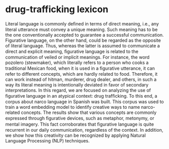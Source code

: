 # drug-trafficking lexicon

Literal language is commonly deﬁned in terms of direct meaning, i.e., any literal utterance must convey a unique meaning. Such meaning has to be the one conventionally accepted to guarantee a successful communication. Figurative language, on the other hand, could be regarded as the opposite of literal language. Thus, whereas the latter is assumed to communicate a direct and explicit meaning, ﬁgurative language is related to the communication of veiled or implicit meanings. For instance, the word pozolero (stewmaker), which literally refers to a person who cooks a traditional Mexican food, when it is used in a ﬁgurative utterance, it can refer to different concepts, which are hardly related to food. Therefore, it can work instead of hitman, murderer, drug dealer, and others, in such a way its literal meaning is intentionally deviated in favor of secondary interpretations. In this regard, we are focused on analyzing the use of ﬁgurative language in an atypical context: drug trafﬁcking. To this end, a corpus about narco language in Spanish was built. This corpus was used to train a word embedding model to identify creative ways to name narco-related concepts. The results show that various concepts are commonly expressed through ﬁgurative devices, such as metaphor, metonymy, or mental imagery. This fact corroborates that ﬁgurative language is quite recurrent in our daily communication, regardless of the context. In addition, we show how this creativity can be recognized by applying Natural Language Processing (NLP) techniques.
